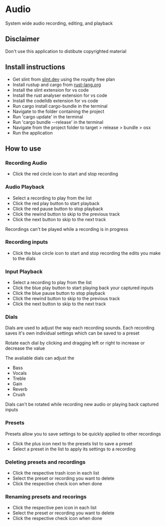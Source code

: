 # Audio
System wide audio recording, editing, and playback

## Disclaimer
Don't use this application to distibute copyrighted material

## Install instructions
- Get slint from [slint.dev](https://slint.dev/checkout?interval=month&plan=royalty-free) using the royalty free plan
- Install rustup and cargo from [rust-lang.org](https://rust-lang.org/tools/install/)
- Install the slint extension for vs code
- Install the rust analyser extension for vs code
- Install the codelldb extension for vs code
- Run cargo install cargo-bundle in the terminal
- Navigate to the folder containing the project
- Run 'cargo update' in the terminal
- Run 'cargo bundle --release' in the terminal
- Navigate from the project folder to target > release > bundle > osx
- Run the application

## How to use
### Recording Audio
- Click the red circle icon to start and stop recording
### Audio Playback
- Select a recording to play from the list
- Click the red play button to start playback
- Click the red pause button to stop playback
- Click the rewind button to skip to the previous track
- Click the next button to skip to the next track

Recordings can't be played while a recording is in progress

### Recording inputs
- Click the blue circle icon to start and stop recording the edits you make to the dials
### Input Playback
- Select a recording to play from the list
- Click the blue play button to start playing back your captured inputs
- Click the blue pause button to stop playback
- Click the rewind button to skip to the previous track
- Click the next button to skip to the next track
### Dials
Dials are used to adjust the way each recording sounds. Each recording saves it's own individual settings which can be saved to a preset

Rotate each dial by clicking and dragging left or right to increase or decrease the value

The avaliable dials can adjust the
- Bass
- Vocals
- Treble
- Gain
- Reverb
- Crush

Dials can't be rotated while recording new audio or playing back captured inputs
### Presets
Presets allow you to save settings to be quickly applied to other recordings
- Click the plus icon next to the presets list to save a preset
- Select a preset in the list to apply its settings to a recording
### Deleting presets and recordings
- Click the respective trash icon in each list
- Select the preset or recording you want to delete
- Click the respective check icon when done
### Renaming presets and recorings
- Click the respective pen icon in each list
- Select the preset or recording you want to delete
- Click the respective check icon when done